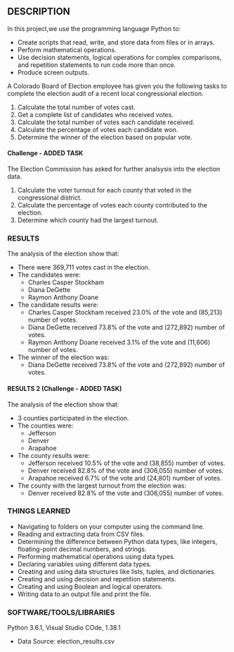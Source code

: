 ## DESCRIPTION
In this project,we use the programming language Python to: 

 * Create scripts that read, write, and store data from files or in arrays.
 * Perform mathematical operations.
 * Use decision statements, logical operations for complex comparisons, and repetition statements to run code more than once.
 * Produce screen outputs.


A Colorado Board of Election employee has given you the following tasks to complete the election audit of a recent local congressional election.

1. Calculate the total number of votes cast.
2. Get a complete list of candidates who received votes.
3. Calculate the total number of votes each candidate received.
4. Calculate the percentage of votes each candidate won.
5. Determine the winner of the election based on popular vote.

#### Challenge - ADDED TASK
The Election Commission has asked for further analsysis into the election data.

1. Calculate the voter turnout for each county that voted in the congressional district.
2. Calculate the percentage of votes each county contributed to the election.
2. Determine which county had the largest turnout.

### RESULTS
The analysis of the election show that:
* There were 369,711 votes cast in the election.
* The candidates were:
    * Charles Casper Stockham
    * Diana DeGette
    * Raymon Anthony Doane
*  The candidate results were:
    * Charles Casper Stockham received 23.0% of the vote and (85,213) number of votes.
    *  Diana DeGette received 73.8% of the vote and (272,892) number of votes.
    * Raymon Anthony Doane received 3.1% of the vote and (11,606) number of votes.
*  The winner of the election was:
    * Diana DeGette received 73.8% of the vote and (272,892) number of votes.
    
 
#### RESULTS 2 (Challenge - ADDED TASK)
The analysis of the election show that:
* 3 counties participated in the election.
*  The counties were:
     * Jefferson
     * Denver
     * Arapahoe
* The county results were:
     * Jefferson received 10.5% of the vote and (38,855) number of votes.
     * Denver received 82.8% of the vote and (306,055) number of votes.
     * Arapahoe received 6.7% of the vote and (24,801) number of votes.
* The county with the largest turnout from the election was:
     * Denver received 82.8% of the vote and (306,055) number of votes.

### THINGS LEARNED
* Navigating to folders on your computer using the command line.
* Reading and extracting data from CSV files.
* Determining the difference between Python data types, like integers, floating-point decimal numbers, and strings.
* Performing mathematical operations using data types.
* Declaring variables using different data types.
* Creating and using data structures like lists, tuples, and dictionaries.
* Creating and using decision and repetition statements.
* Creating and using Boolean and logical operators.
* Writing data to an output file and print the file.

### SOFTWARE/TOOLS/LIBRARIES
Python 3.6.1, Visual Studio COde, 1.38.1
- Data Source: election_results.csv
